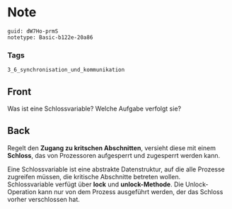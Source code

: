 # Note
```
guid: dW7Ho-prmS
notetype: Basic-b122e-20a86
```

### Tags
```
3_6_synchronisation_und_kommunikation
```

## Front
Was ist eine Schlossvariable? Welche Aufgabe verfolgt sie?

## Back
Regelt den <b>Zugang zu kritschen Abschnitten</b>, versieht diese
mit einem <b>Schloss</b>, das von Prozessoren aufgesperrt und
zugesperrt werden kann.
<div>
  Eine Schlossvariable ist eine abstrakte Datenstruktur, auf die
  alle Prozesse zugreifen müssen, die kritische Abschnitte betreten
  wollen.
</div>
<div>
  Schlossvariable verfügt über <b>lock</b> und
  <b>unlock-Methode</b>. Die Unlock-Operation kann nur von dem
  Prozess ausgeführt werden, der das Schloss vorher verschlossen
  hat.
</div>

